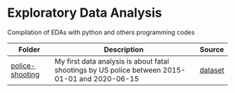 # Exploratory Data Analysis
 Compilation of EDAs with python and others programming codes
 
 
Folder | Description | Source
---|--- |---
[police-shooting](https://github.com/eduardoparaiso/Exploratory-Data-Analysis/blob/master/Police%20Shooting%20in%20USA/EDA%20-%20Police%20shootings%20in%20USA.ipynb) | My first data analysis is about fatal shootings by US police between 2015-01-01 and 2020-06-15 | [dataset](https://www.kaggle.com/mrmorj/data-police-shootings) 
